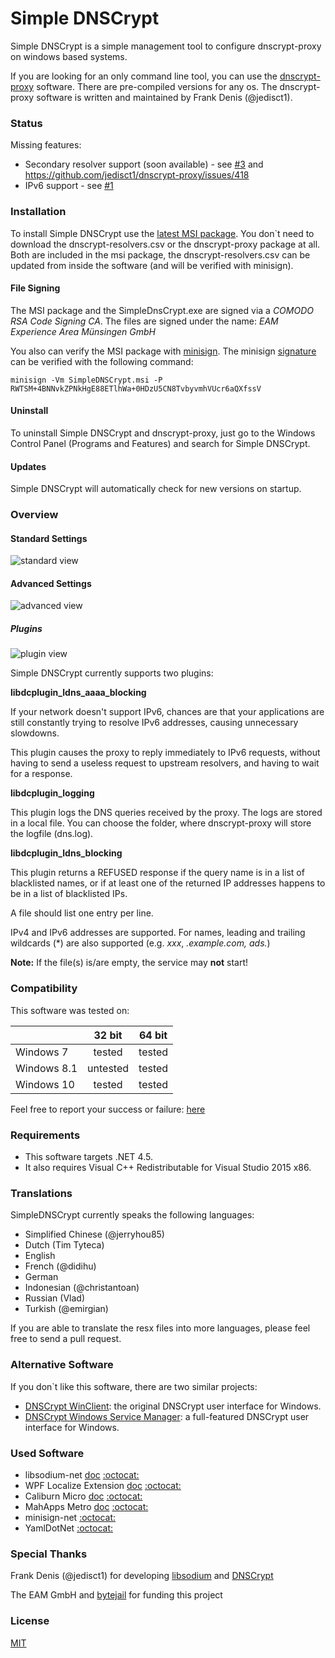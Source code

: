 # Simple DNSCrypt

Simple DNSCrypt is a simple management tool to configure dnscrypt-proxy on windows based systems.

If you are looking for an only command line tool, you can use the [dnscrypt-proxy](https://dnscrypt.org/) software. There are pre-compiled versions for any os.
The dnscrypt-proxy software is written and maintained by Frank Denis (@jedisct1).

### Status

Missing features:

- Secondary resolver support (soon available) - see [#3](https://github.com/bitbeans/SimpleDnsCrypt/issues/3) and https://github.com/jedisct1/dnscrypt-proxy/issues/418
- IPv6 support - see [#1](https://github.com/bitbeans/SimpleDnsCrypt/issues/1)

### Installation

To install Simple DNSCrypt use the [latest MSI package](https://github.com/bitbeans/SimpleDnsCrypt/releases/download/0.3.3/SimpleDNSCrypt.msi).
You don`t need to download the dnscrypt-resolvers.csv or the dnscrypt-proxy package at all.
Both are included in the msi package, the dnscrypt-resolvers.csv can be updated from inside the software (and will be verified with minisign).

#### File Signing
The MSI package and the SimpleDnsCrypt.exe are signed via a *COMODO RSA Code Signing CA*. 
The files are signed under the name: *EAM Experience Area Münsingen GmbH*

You also can verify the MSI package with [minisign](https://jedisct1.github.io/minisign/).
The minisign [signature](https://github.com/bitbeans/SimpleDnsCrypt/releases/download/0.3.3/SimpleDNSCrypt.msi.minisig) can be verified with the following command:

	minisign -Vm SimpleDNSCrypt.msi -P RWTSM+4BNNvkZPNkHgE88ETlhWa+0HDzU5CN8TvbyvmhVUcr6aQXfssV

#### Uninstall
To uninstall Simple DNSCrypt and dnscrypt-proxy, just go to the Windows Control Panel (Programs and Features) and search for Simple DNSCrypt.

#### Updates
Simple DNSCrypt will automatically check for new versions on startup.


### Overview

#### Standard Settings
![standard view](https://raw.githubusercontent.com/bitbeans/SimpleDnsCrypt/master/img/standard.png)

#### Advanced Settings
![advanced view](https://raw.githubusercontent.com/bitbeans/SimpleDnsCrypt/master/img/advanced.png)

##### Plugins

![plugin view](https://raw.githubusercontent.com/bitbeans/SimpleDnsCrypt/master/img/plugins.png)

Simple DNSCrypt currently supports two plugins:

**libdcplugin_ldns_aaaa_blocking**

If your network doesn't support IPv6, chances are that your applications are still constantly trying to resolve IPv6 addresses, causing unnecessary slowdowns.

This plugin causes the proxy to reply immediately to IPv6 requests, without having to send a useless request to upstream resolvers, and having to wait for a response.

**libdcplugin_logging**

This plugin logs the DNS queries received by the proxy. The logs are stored in a local file.
You can choose the folder, where dnscrypt-proxy will store the logfile (dns.log).

**libdcplugin_ldns_blocking**

This plugin returns a REFUSED response if the query name is in a list of blacklisted names, or if at least one of the returned IP addresses happens to be in a list of blacklisted IPs.

A file should list one entry per line.

IPv4 and IPv6 addresses are supported. For names, leading and trailing wildcards (*) are also supported (e.g. *xxx*, *.example.com, ads.*)

**Note:** If the file(s) is/are empty, the service may **not** start!

### Compatibility

This software was tested on:

|             | 32 bit      | 64 bit     |
| :----------- | :-----------: | :-----------: | 
| Windows 7    | tested        | tested        | 
| Windows 8.1     | untested        | tested       | 
| Windows 10     | tested        | tested        | 

Feel free to report your success or failure: [here](https://github.com/bitbeans/SimpleDnsCrypt/issues/5)

### Requirements

- This software targets .NET 4.5.
- It also requires Visual C++ Redistributable for Visual Studio 2015 x86.

### Translations

SimpleDNSCrypt currently speaks the following languages:

- Simplified Chinese (@jerryhou85)
- Dutch (Tim Tyteca)
- English
- French (@didihu)
- German
- Indonesian (@christantoan)
- Russian (Vlad)
- Turkish (@emirgian)

If you are able to translate the resx files into more languages, please feel free to send a pull request. 


### Alternative Software

If you don`t like this software, there are two similar projects:

- [DNSCrypt WinClient](https://github.com/Noxwizard/dnscrypt-winclient): the original DNSCrypt user interface for Windows.
- [DNSCrypt Windows Service Manager](http://simonclausen.dk/projects/dnscrypt-winservicemgr/): a full-featured DNSCrypt user interface for Windows.


### Used Software

- libsodium-net [doc](https://www.gitbook.com/book/bitbeans/libsodium-net/details) [:octocat:](https://github.com/adamcaudill/libsodium-net)
- WPF Localize Extension [doc](https://wpflocalizeextension.codeplex.com/) [:octocat:](https://github.com/SeriousM/WPFLocalizationExtension) 
- Caliburn Micro [doc](http://caliburnmicro.com/) [:octocat:](https://github.com/Caliburn-Micro/Caliburn.Micro/) 
- MahApps Metro [doc](http://mahapps.com/) [:octocat:](https://github.com/MahApps/MahApps.Metro) 
- minisign-net [:octocat:](https://github.com/bitbeans/minisign-net) 
- YamlDotNet [:octocat:](https://github.com/aaubry/YamlDotNet) 

### Special Thanks

Frank Denis (@jedisct1) for developing [libsodium](https://github.com/jedisct1/libsodium) and [DNSCrypt](https://dnscrypt.org)
  
The EAM GmbH and [bytejail](https://bytejail.com) for funding this project

### License
[MIT](https://en.wikipedia.org/wiki/MIT_License)
